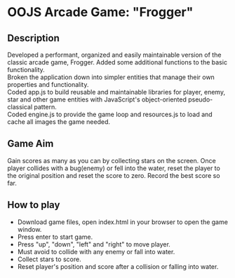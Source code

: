 OOJS Arcade Game: "Frogger"
===============================
<h2>Description</h2>
Developed a performant, organized and easily maintainable version of the classic arcade game, Frogger. Added some additional functions to the basic functionality.<br>
Broken the application down into simpler entities that manage their own properties and functionality.<br>
Coded app.js to build reusable and maintainable libraries for player, enemy, star and other game entities with JavaScript's object-oriented pseudo-classical pattern.<br>
Coded engine.js to provide the game loop and resources.js to load and cache all images the game needed.

<h2>Game Aim</h2>
Gain scores as many as you can by collecting stars on the screen. Once player collides with a bug(enemy) or fell into the water, reset the player to the original position and reset the score to zero. Record the best score so far.

<h2>How to play</h2>
<ul>
  <li>Download game files, open index.html in your browser to open the game window.</li>
  <li>Press enter to start game.</li>
  <li>Press "up", "down", "left" and "right" to move player.</li>
  <li>Must avoid to collide with any enemy or fall into water.</li>
  <li>Collect stars to score.</li>
  <li>Reset player's position and score after a collision or falling into water.</li>
</ul>
